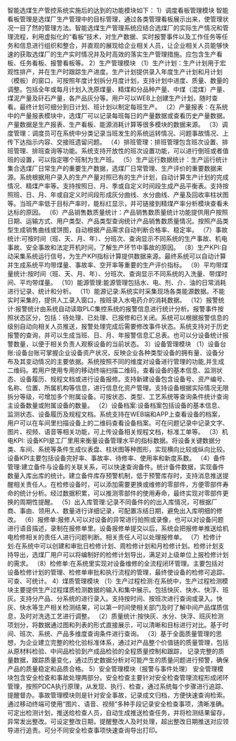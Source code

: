 智能选煤生产管控系统实施后的达到的功能模块如下：
1）调度看板管理模块
智能看板管理是选煤厂生产管理中的目标管理，通过各类管理看板展示出来，使管理状况一目了然的管理方法。智能选煤生产管理系统应结合选煤厂的实际生产情况和管理流程，利用虚拟化的“看板”技术，对生产数据、实时报警事件以及工作任务等任务和信息进行组织和整合，并直观的展现给企业相关人员，让企业相关人员能够快速的获取选煤厂的生产实时情况并及时高效的落实生产管理措施。应包含生产看板、任务看板、报警看板等。
2）生产管理模块
（1）生产计划：生产计划用于宏观性排产，并在生产时跟踪生产进度。生产计划提供录入年度生产计划和月计划（模板）的窗口，可按照年度计划拆分月度计划，支持计划中进度、质量、数量的调整。包括全年或每月计划入洗原煤量、精煤和分品种产量、中煤（混煤）产量、煤泥产量及矸石产量，各产品灰分等。用户可以WEB上创建生产计划，随时查看。最终计划可细分到日计划、班计划以制定每班生产。
 （2）产量报表：在系统中的产量报表模块中，选煤厂可以记录每班每日的产量数据或查看历史产量数据。产量数据是生产报表、生产看板、能源消耗计算等很多模块的数据来源。
 （3）调度管理：调度员可在系统中分类记录当班发生的系统运转情况、问题事故情况、上传下达指示内容、交接班遗留问题。
（4）排班管理：排班管理包含班次设置、排班管理、排班查询等功能。系统支持开放性的班次设置功能，可以进行倒班或者值班的设置，可以指定哪个班制为生产班。
（5）生产运行数据统计：生产运行统计集合选煤厂日常生产的重要生产数据，选煤厂日常管理、生产评价的重要数据来源。系统根据用户录入的生产产量对照已有的生产计划，自动计算生产计划的完成情况、精煤产率等。支持按照日、月、季或自定义时间段生成产品平衡表。支持按照班、日、月、年或自定义时间段形成灰分曲线、水分曲线、产量及回收率柱状图等。当班产率低于目标产率时，能标红显示，并可链接到精煤产率分析模块查看未达标的原因。
（6）产品销售数质量统计：产品销售数质量统计功能提供用户按照日期、运输方式、用户类型、产品类型查询统计产品销售数质量情况。按照产品类型生成销售曲线或饼图，自动根据产品需求自动判断合格率、稳定率。
（7）事故统计:可按时间（班、天、月、年）、分班次、查询显示不同系统的生产事故、机电事故、安全事故和法定开机时间，了解生产环节中事故的原因。
（8）生产KPI:自动采集系统运行信号，为生产KPI指标计算提供数据来源。最终系统可以自动计算并生成系统平均带煤量、事故率、空开率等重要的生产评价指标。
（9）平均带煤量统计:按时间（班、天、月、年）、分班次、查询显示不同系统的入洗量、带煤时间、平均带煤量。
（10）能源管理:能源管理包括水、电、剂、介、油的日常消耗进行记录、统计和分析。
（11）能源记录:系统实时采集现场各类能源数据。不能实时采集的，提供人工录入窗口，按班录入水电药介的消耗数据。
（12）报警统计:报警统计由系统自动读取PLC集控系统的报警信息进行统计分析。报警事件按照状态区分，包括：待处理、已处理、已报修和已关闭。系统可以根据报警信息的级别自动向相关人员推送，报警处理完成后需要修改事件状态。系统支持对于历史报警的查询，并可以生成当班、日、月、年报警信息汇总表。也可以分设备统计报警数量，以便于相关负责人观察设备的当前状态。
3）设备管理模块
（1）设备台账:设备台账可掌握企业设备资产状况，反映企业各种类型设备的拥有量、设备分布及其变动情况的主要依据。系统按照不同的维度对设备进行管理的功能,并生成二维码。若用户使用专用的移动终端扫描二维码，查看设备的基本信息、监测状态、设备履历、规程文档或进行设备报修。支持新建设备包含设备号、资产编号、名称、位置、所属机构等信息，进行信息化资产管理。支持设备根据实际情况无限拆分等级，可增加多个附属设备。可按状态、类型、工艺系统等查询条件统计查询主设备数量或附属设备的数量。
（2）设备档案:设备档案包括设备的基本信息、监测状态、设备履历及规程文档。系统支持在WEB端和APP上查看设备的档案，用户可以在车间里扫描设备上的二维码查看设备档案。可在问题记录中记录文字、图片、视频、语音等相关功能，可上传设备相关规程文档，标准工单等。
（3）机电KPI: 设备KPI是工厂里用来衡量设备管理水平的指标数据。将设备关键数据分类、车间、系统等条件生成仪表盘、柱状图等种图形，实现横向比较或纵向比较。设备KPI主要包括设备完好率、事故率、待修率、使用率和新度系数。
（4）备件管理:建立备件与设备的关联关系，可以快速查询备件。统计备件数据，实现备件数量入库出库的统计。建立备件库存预警机制，低于预警库存时，支持消息推送提醒相关责任人。在检修设备时，可以添加需要更换或维修的零部件，方便零部件寿命的统计分析。经过数据积累，可以推测零部件的使用寿命，最终实现对零部件更换的周期性提醒。
（5）出入库管理:记录不同备件的的出入库情况，可根据厂商、事由、领用人、数量进行详细记录，可配置冻结日期，避免出入库明细的修改。
（6）报修单:报修人可以对设备的异常进行拍照或录像，也可以对设备问题进行语音描述，录制在报修单里。设备报修单提交以后，系统会把报修单推送给机电检修相关的责任人进行问题判断。相关责任人可以处理报修单。
（7）检修计划:在系统中可以创建和审批日检修计划、周检修计划和月检修计划。检修计划支持导出，选煤厂用户可以将编制好的检修计划导出，满足对上级单位上报检修计划的需求。
（8）检修单:在系统里实现对设备维修的全流程闭环管理。主要包括对设备检修计划的管理、检修单审批和执行流程的管理，最终使设备的检修可追踪、可查、可统计。
4）煤质管理模块
（1）生产过程检测:在系统中，生产过程检测模块主要提供生产过程煤质检测数据的输入和集中展示。包括快灰、快水、快浮、班灰。支持分产品、分系统的进行录入。支持按时间、按班次进行查询或录入。快灰、快水等生产相关检测结果，可以第一时间使相关部门及时了解中间产品煤质信息，及时对洗选工艺进行调整。
（2）质量统计:按快灰、水分、快浮、班灰检测项划分，将数据通过图和列表的形式直接展示，可以清晰和目标进行对比。基于时间、班次、系统、产品多维度查询条件进行查询。 
（3）基于全面质量管理的思想，为企业建立完整的检化验标准体系，通过对产品整个价值链的质量管理，包括从原材料检验、中间品检验到产成品检验的全程质量控制和跟踪， 记录完整的质量数据，跟踪质量变化，通过历史数据分析对可能产生的质量问题进行预警，确保产品的质量稳定和品质合格。
5）安全管理模块（报警与事件处理）
安全管理模块包含安全检查和事故处理两部分。安全检查主要针对安全检查管理流程形成闭环管理，按照PDCA执行原理，从发现、执行、检查，通过系统每个步骤进行追踪、提醒督办。事故管理模块则是针对安全事故，记录成文归档，方便快速查询检索。通过移动终端可使用“图片、语音、视频”多种手段记录安全检查事项，清晰准确。可定出检测计划，推送给检查人员，自动生成推送检查任务，并将检测结果留存，异常发出整改。可设定整改日期，提醒整改人及时处理，超出整改日期推送对应领导进行追责。可分不同安全检查事项快速查询导出打印。